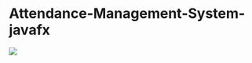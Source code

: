 # Attendance-Management-System-javafx
<img src="https://encrypted-tbn0.gstatic.com/images?q=tbn:ANd9GcShPV5NSW2kKWgcL7JgJnSOoP71n60UZ4Hwrg&s](https://encrypted-tbn0.gstatic.com/images?q=tbn:ANd9GcS_I6cJF2onz-2K371Pc8GdwyBzNBcB_oYr5A&s)">

